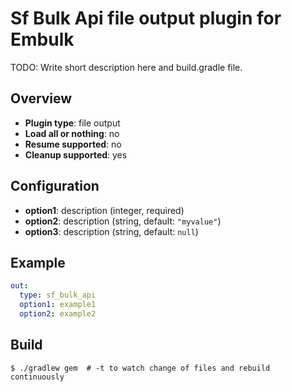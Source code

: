# Sf Bulk Api file output plugin for Embulk

TODO: Write short description here and build.gradle file.

## Overview

* **Plugin type**: file output
* **Load all or nothing**: no
* **Resume supported**: no
* **Cleanup supported**: yes

## Configuration

- **option1**: description (integer, required)
- **option2**: description (string, default: `"myvalue"`)
- **option3**: description (string, default: `null`)

## Example

```yaml
out:
  type: sf_bulk_api
  option1: example1
  option2: example2
```


## Build

```
$ ./gradlew gem  # -t to watch change of files and rebuild continuously
```
